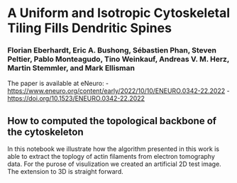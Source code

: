# A Uniform and Isotropic Cytoskeletal Tiling Fills Dendritic Spines
### Florian Eberhardt, Eric A. Bushong, Sébastien Phan, Steven Peltier, Pablo Monteagudo, Tino Weinkauf, Andreas V. M. Herz, Martin Stemmler, and Mark Ellisman

The paper is available at eNeuro:
    - https://www.eneuro.org/content/early/2022/10/10/ENEURO.0342-22.2022
    - https://doi.org/10.1523/ENEURO.0342-22.2022

## How to computed the topological backbone of the cytoskeleton

In this notebook we illustrate how the algorithm presented in this work is able to extract the toplogy of actin filaments from electron tomography data. For the purose of visulization we created an artificial 2D test image. The extension to 3D is straight forward.




